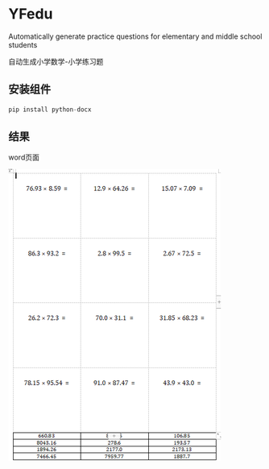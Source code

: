 # YFedu
Automatically generate practice questions for elementary and middle school students

自动生成小学数学-小学练习题

## 安装组件

```python
pip install python-docx
```

## 结果

word页面

![image-20250123144540267](assets/image-20250123144540267.png)
